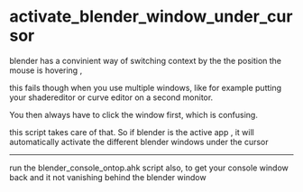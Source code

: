 # activate_blender_window_under_cursor
blender has a convinient way of switching context by the the position the mouse is hovering , 

this fails though when you use multiple windows, like for example putting your shadereditor or curve editor on a second monitor.

You then always have to click the window first, which is confusing. 

this script takes care of that. So if blender is the active app , it will automatically activate the different blender windows under the cursor 

---------------------------

run the blender_console_ontop.ahk script also, to get your console window back and it not vanishing behind the blender window 
